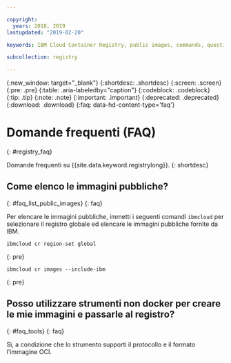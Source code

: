 ```yaml
---

copyright:
  years: 2018, 2019
lastupdated: "2019-02-20"

keywords: IBM Cloud Container Registry, public images, commands, questions, registry

subcollection: registry

---
```


{:new_window: target="_blank"}
{:shortdesc: .shortdesc}
{:screen: .screen}
{:pre: .pre}
{:table: .aria-labeledby="caption"}
{:codeblock: .codeblock}
{:tip: .tip}
{:note: .note}
{:important: .important}
{:deprecated: .deprecated}
{:download: .download}
{:faq: data-hd-content-type='faq'}

# Domande frequenti (FAQ)
{: #registry_faq}

Domande frequenti su {{site.data.keyword.registrylong}}.
{: shortdesc}

## Come elenco le immagini pubbliche?
{: #faq_list_public_images}
{: faq}

Per elencare le immagini pubbliche, immetti i seguenti comandi `ibmcloud` per selezionare il registro globale ed elencare le immagini pubbliche fornite da IBM.

```
ibmcloud cr region-set global
```
{: pre}

```
ibmcloud cr images --include-ibm
```
{: pre}

## Posso utilizzare strumenti non docker per creare le mie immagini e passarle al registro?
{: #faq_tools}
{: faq}

Sì, a condizione che lo strumento supporti il protocollo e il formato l'immagine OCI.
